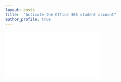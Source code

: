 ```yaml
---
layout: posts
title:  "Activate the Office 365 student account"
author_profile: true
---
```


<embed src="/assets/Teams.pdf" type="application/pdf">
